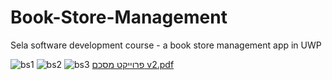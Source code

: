 # Book-Store-Management
Sela software development course - a book store management app in UWP

![bs1](https://github.com/yuvK/Book-Store-Management/assets/83789663/b1dd75eb-7591-4191-af73-93807a252a11)
![bs2](https://github.com/yuvK/Book-Store-Management/assets/83789663/2a5dc69a-8e6f-4c8a-8823-b11d24098381)
![bs3](https://github.com/yuvK/Book-Store-Management/assets/83789663/b4d9e319-1c1a-4981-b6d3-3da98686c3b8)
[פרוייקט מסכם v2.pdf](https://github.com/yuvK/Book-Store-Management/files/11528044/v2.pdf)
